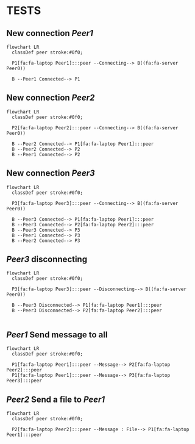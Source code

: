 # TESTS

## New connection *Peer1*
```mermaid
flowchart LR
  classDef peer stroke:#0f0;
  
  P1[fa:fa-laptop Peer1]:::peer --Connecting--> B((fa:fa-server Peer0))
  
  B --Peer1 Connected--> P1
```

## New connection *Peer2*
```mermaid
flowchart LR
  classDef peer stroke:#0f0;
  
  P2[fa:fa-laptop Peer2]:::peer --Connecting--> B((fa:fa-server Peer0))
  
  B --Peer2 Connected--> P1[fa:fa-laptop Peer1]:::peer
  B --Peer2 Connected--> P2
  B --Peer1 Connected--> P2
```

## New connection *Peer3*
```mermaid
flowchart LR
  classDef peer stroke:#0f0;
  
  P3[fa:fa-laptop Peer3]:::peer --Connecting--> B((fa:fa-server Peer0))
  
  B --Peer3 Connected--> P1[fa:fa-laptop Peer1]:::peer
  B --Peer3 Connected--> P2[fa:fa-laptop Peer2]:::peer
  B --Peer3 Connected--> P3
  B --Peer1 Connected--> P3
  B --Peer2 Connected--> P3
```

## *Peer3* disconnecting
```mermaid
flowchart LR
  classDef peer stroke:#0f0;
  
  P3[fa:fa-laptop Peer3]:::peer --Disconnecting--> B((fa:fa-server Peer0))
  
  B --Peer3 Disconnected--> P1[fa:fa-laptop Peer1]:::peer
  B --Peer3 Disconnected--> P2[fa:fa-laptop Peer2]:::peer
```

```gherkin:features/peer/Peer0.feature

```

## *Peer1* Send message to all
```mermaid
flowchart LR
  classDef peer stroke:#0f0;
  
  P1[fa:fa-laptop Peer1]:::peer --Message--> P2[fa:fa-laptop Peer2]:::peer
  P1[fa:fa-laptop Peer1]:::peer --Message--> P3[fa:fa-laptop Peer3]:::peer
```

## *Peer2* Send a file to *Peer1*
```mermaid
flowchart LR
  classDef peer stroke:#0f0;
  
  P2[fa:fa-laptop Peer2]:::peer --Message : File--> P1[fa:fa-laptop Peer1]:::peer
```

```gherkin:features/peer/messages.feature

```
